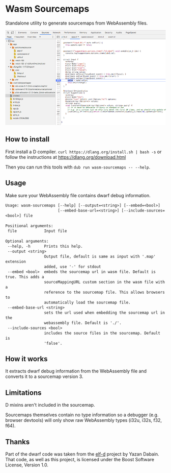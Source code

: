 # Wasm Sourcemaps

Standalone utility to generate sourcemaps from WebAssembly files.

<img src="./devtools.png">

## How to install

First install a D compiler. `curl https://dlang.org/install.sh | bash -s` or follow the instructions at https://dlang.org/download.html

Then you can run this tools with `dub run wasm-sourcemaps -- --help`.

## Usage

Make sure your WebAssembly file contains dwarf debug information.

```
Usage: wasm-sourcemaps [--help] [--output=<string>] [--embed=<bool>]
                       [--embed-base-url=<string>] [--include-sources=<bool>] file

Positional arguments:
 file            Input file

Optional arguments:
 --help, -h      Prints this help.
 --output <string>
                 Output file, default is same as input with '.map' extension
                 added, use '-' for stdout
 --embed <bool>  embeds the sourcemap url in wasm file. Default is true. This adds a
                 sourceMappingURL custom section in the wasm file with a
                 reference to the sourcemap file. This allows browsers to
                 automatically load the sourcemap file.
 --embed-base-url <string>
                 sets the url used when embedding the sourcemap url in the
                 webassembly file. Default is './'.
 --include-sources <bool>
                 includes the source files in the sourcemap. Default is
                 'false'.
 ```

## How it works

It extracts dwarf debug information from the WebAssembly file and converts it to a sourcemap version 3.

## Limitations

D mixins aren't included in the sourcemap.

Sourcemaps themselves contain no type information so a debugger (e.g. browser devtools) will only show raw WebAssembly types (i32u, i32s, f32, f64).

## Thanks

Part of the dwarf code was taken from the [elf-d](http://code.dlang.org/packages/elf-d) project by Yazan Dabain. That code, as well as this project, is licensed under the Boost Software License, Version 1.0.
